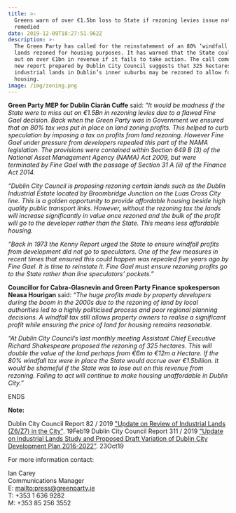 ```yaml
---
title: >-
  Greens warn of over €1.5bn loss to State if rezoning levies issue not
  remedied 
date: 2019-12-09T18:27:51.962Z
description: >-
  The Green Party has called for the reinstatement of an 80% ‘windfall tax’ on
  lands rezoned for housing purposes. It has warned that the State could lose
  out on over €1bn in revenue if it fails to take action. The call comes as a
  new report prepared by Dublin City Council suggests that 325 hectares of
  industrial lands in Dublin’s inner suburbs may be rezoned to allow for
  housing.
image: /img/zoning.png
---
```

**Green Party MEP for Dublin Ciarán Cuffe** said: _"It would be madness if the State were to miss out on €1.5Bn in rezoning levies due to a flawed Fine Gael decision. Back when the Green Party was in Government we ensured that an 80% tax was put in place on land zoning profits. This helped to curb speculation by imposing a tax on profits from land rezoning. However Fine Gael under pressure from developers repealed this part of the NAMA legislation. The provisions were contained within Section 649 B (3) of the National Asset Management Agency (NAMA) Act 2009, but were terminated by Fine Gael with the passage of Section 31 A (ii) of the Finance Act 2014._

_“Dublin City Council is proposing rezoning certain lands such as the Dublin Industrial Estate located by Broombridge Junction on the Luas Cross City line. This is a golden opportunity to provide affordable housing beside high quality public transport links. However, without the rezoning tax the lands will increase significantly in value once rezoned and the bulk of the profit will go to the developer rather than the State. This means less affordable housing._

_“Back in 1973 the Kenny Report urged the State to ensure windfall profits from development did not go to speculators. One of the few measures in recent times that ensured this could happen was repealed five years ago by Fine Gael. It is time to reinstate it. Fine Gael must ensure rezoning profits go to the State rather than line speculators’ pockets.”_

**Councillor for Cabra-Glasnevin and Green Party Finance spokesperson Neasa Hourigan** said: _“The huge profits made by property developers during the boom in the 2000s due to the rezoning of land by local authorities led to a highly politicised process and poor regional planning decisions. A windfall tax still allows property owners to realise a significant profit while ensuring the price of land for housing remains reasonable._

_“At Dublin City Council’s last monthly meeting Assistant Chief Executive Richard Shakespeare proposed the rezoning of 325 hectares. This will double the value of the land perhaps from €6m to €12m a Hectare. If the 80% windfall tax were in place the State would accrue over €1.5billion. It would be shameful if the State was to lose out on this revenue from rezoning. Failing to act will continue to make housing unaffordable in Dublin City.”_

ENDS

**Note:**

Dublin City Council Report 82 / 2019  ["Update on Review of Industrial Lands (Z6/Z7) in the City"](https://councilmeetings.dublincity.ie/documents/s22696/82%202019%20Z6%20Study%20update%20For%20Feb%20Council%20Meeting.pdf?utm_source=Media+List&utm_campaign=b4c95d10c4-EMAIL_CAMPAIGN_2019_12_05_12_09&utm_medium=email&utm_term=0_da38bad449-b4c95d10c4-47214343). 19Feb19 
Dublin City Council  Report 311 / 2019 ["Update on Industrial Lands Study and Proposed Draft Variation of Dublin City Development Plan 2016-2022"](https://councilmeetings.dublincity.ie/documents/s26096/311%20Variation%20to%20CDP%20-%20Industrial%20Lands.pdf?utm_source=Media+List&utm_campaign=b4c95d10c4-EMAIL_CAMPAIGN_2019_12_05_12_09&utm_medium=email&utm_term=0_da38bad449-b4c95d10c4-47214343).  23Oct19

For more information contact: 

Ian Carey \
Communications Manager\
E: <mailto:press@greenparty.ie>\
T: +353 1 636 9282\
M: +353 85 256 3552
